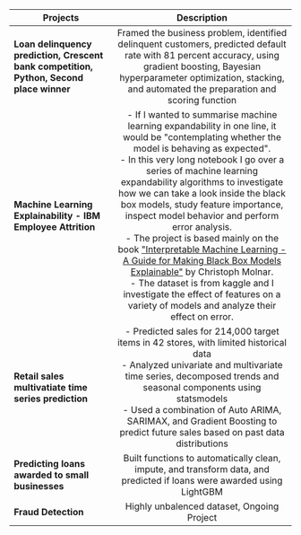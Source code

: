 | Projects       | Description  |
| ------------- |:-------------:|
| **Loan delinquency prediction, Crescent bank competition, Python, Second place winner**  | Framed the business problem, identified delinquent customers, predicted default rate with 81 percent accuracy, using gradient boosting, Bayesian hyperparameter optimization, stacking, and automated the preparation and scoring function |
| **Machine Learning Explainability - IBM Employee Attrition** | - If I wanted to summarise machine learning expandability in one line, it would be "contemplating whether the model is behaving as expected". <br /> - In this very long notebook I go over a series of machine learning expandability algorithms to investigate how we can take a look inside the black box models, study feature importance, inspect model behavior and perform error analysis. <br /> - The project is based mainly on the book ["Interpretable Machine Learning - A Guide for Making Black Box Models Explainable"](https://christophm.github.io/interpretable-ml-book/) by Christoph Molnar. <br /> - The dataset is from kaggle and I investigate the effect of features on a variety of models and analyze their effect on error. |
| **Retail sales multivatiate time series prediction** |  - Predicted sales for 214,000 target items in 42 stores, with limited historical data <br /> - Analyzed univariate and multivariate time series, decomposed trends and seasonal components using statsmodels <br /> - Used a combination of Auto ARIMA, SARIMAX, and Gradient Boosting to predict future sales based on past data distributions |
| **Predicting loans awarded to small businesses** |Built functions to automatically clean, impute, and transform data, and predicted if loans were awarded using LightGBM |
| **Fraud Detection** | Highly unbalenced dataset, Ongoing Project|
